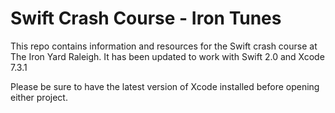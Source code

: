 # Swift Crash Course - Iron Tunes

This repo contains information and resources for the Swift crash course at The Iron Yard Raleigh. It has been updated to work with Swift 2.0 and Xcode 7.3.1 

Please be sure to have the latest version of Xcode installed before opening either project.
